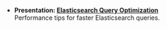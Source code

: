 
* **Presentation: [Elasticsearch Query Optimization](https://speakerdeck.com/polyfractal/elasticsearch-query-optimization)**  
  Performance tips for faster Elasticsearch queries.
